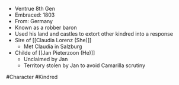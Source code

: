 
- Ventrue 8th Gen
- Embraced: 1803
- From: Germany
- Known as a robber baron
- Used his land and castles to extort other kindred into a response
- Sire of [[Claudia Lorenz (She)]]
	- Met Claudia in Salzburg
- Childe of [[Jan Pieterzoon (He)]]
	- Unclaimed by Jan
	- Territory stolen by Jan to avoid Camarilla scrutiny

#Character #Kindred 